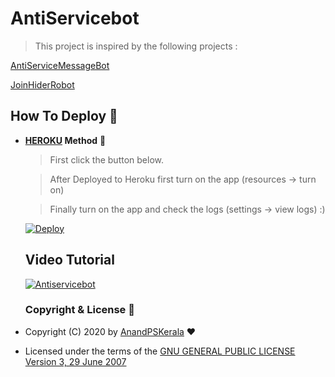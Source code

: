 # AntiServicebot

> This project is inspired by the following projects :

[AntiServiceMessageBot](https://t.me/AntiServiceMessageBot)

[JoinHiderRobot](https://t.me/JoinHiderRobot)

## How To Deploy 👷

* **[HEROKU](https://www.heroku.com/) Method** 🔧

  > First click the button below. 

  > After Deployed to Heroku first turn on the app (resources -> turn on) 

  > Finally turn on the app and check the logs (settings -> view logs) :)

  [![Deploy](https://www.herokucdn.com/deploy/button.svg)](https://heroku.com/deploy?template=https://github.com/SubwayQueen/antiservicebot/tree/master)
  
  
  ## Video Tutorial
  [![Antiservicebot](https://res.cloudinary.com/marcomontalbano/image/upload/v1602564764/video_to_markdown/images/youtube--zCryDI13Ck0-c05b58ac6eb4c4700831b2b3070cd403.jpg)](https://youtu.be/zCryDI13Ck0 "Antiservicebot")

  

  ### Copyright & License 👮

* Copyright (C) 2020 by [AnandPSKerala](https://github.com/Anandpskerala) ❤️️
* Licensed under the terms of the [GNU GENERAL PUBLIC LICENSE Version 3, 29 June 2007](https://github.com/Anandpskerala/antiservicebot/blob/master/LICENSE)
